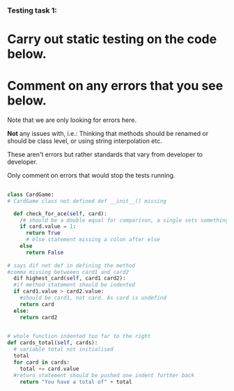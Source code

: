 ### Testing task 1:

# Carry out static testing on the code below.
# Comment on any errors that you see below.

Note that we are only looking for errors here.

**Not** any issues with, i.e.: 
Thinking that methods should be renamed or should be class level, or using string interpolation etc. 

These aren't errors but rather standards that vary from developer to developer. 

Only comment on errors that would stop the tests running.

```python
 
class CardGame:
# CardGame class not defined def __init__() missing

  def check_for_ace(self, card):
    /# should be a double equal for comparison, a single sets something to that value
    if card.value = 1:
      return True
      # else statement missing a colon after else
    else
      return False
   
# says dif not def in defining the method
#comma missing betweeen card1 and card2
  dif highest_card(self, card1 card2):
  #if method statement should be indented
  if card1.value > card2.value:
    #should be card1, not card. As card is undefind
    return card
  else:
    return card2
  

# whole function indented too far to the right 
def cards_total(self, cards):
  # variable total not initialised
  total
  for card in cards:
    total += card.value
  #return statement should be pushed one indent further back 
    return "You have a total of" + total
  
```
